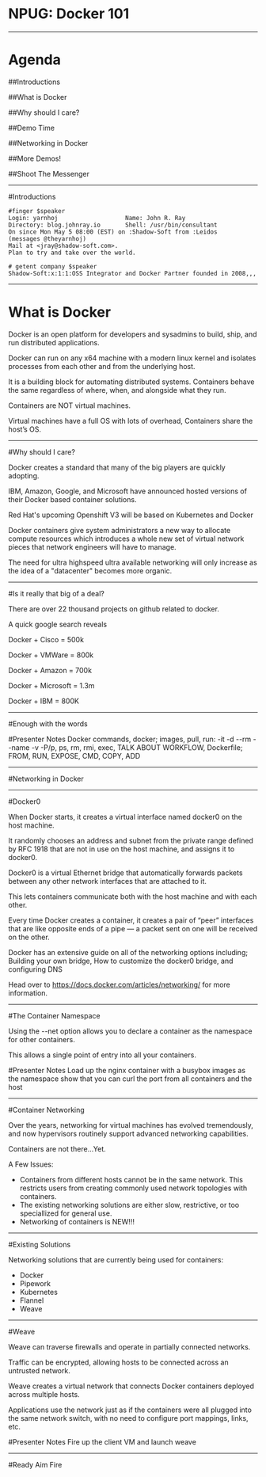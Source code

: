 # NPUG: Docker 101

---

# Agenda

##Introductions

##What is Docker

##Why should I care?

##Demo Time

##Networking in Docker

##More Demos!

##Shoot The Messenger

---

#Introductions
    
    #finger $speaker
    Login: yarnhoj                   Name: John R. Ray
    Directory: blog.johnray.io       Shell: /usr/bin/consultant
    On since Mon May 5 08:00 (EST) on :Shadow-Soft from :Leidos 
    (messages @theyarnhoj)
    Mail at <jray@shadow-soft.com>.
    Plan to try and take over the world.

    # getent company $speaker
    Shadow-Soft:x:1:1:OSS Integrator and Docker Partner founded in 2008,,,

---

# What is Docker

Docker is an open platform for developers and sysadmins to build, ship, and run distributed applications.

Docker can run on any x64 machine with a modern linux kernel and isolates processes from each other and from the underlying host.

It is a building block for automating distributed systems. Containers behave the same regardless of where, when, and alongside what they run.

Containers are NOT virtual machines.

Virtual machines have a full OS with lots of overhead, Containers share the host’s OS.

---

#Why should I care?

Docker creates a standard that many of the big players are quickly adopting. 

IBM, Amazon, Google, and Microsoft have announced hosted versions of their Docker based container solutions.

Red Hat's upcoming Openshift V3 will be based on Kubernetes and Docker

Docker containers give system administrators a new way to allocate compute resources which introduces a whole new set of virtual network pieces that network engineers will have to manage.

The need for ultra highspeed ultra available networking will only increase as the idea of a "datacenter" becomes more organic.

---

#Is it really that big of a deal?

There are over 22 thousand projects on github related to docker.

A quick google search reveals

Docker + Cisco = 500k

Docker + VMWare = 800k

Docker + Amazon = 700k

Docker + Microsoft = 1.3m 

Docker + IBM = 800K

---

#Enough with the words

#Presenter Notes
Docker commands, docker; images, pull, run: -it -d --rm --name -v -P/p, ps, rm, rmi, exec, TALK ABOUT WORKFLOW, Dockerfile; FROM, RUN, EXPOSE, CMD, COPY, ADD

---

#Networking in Docker

---

#Docker0

When Docker starts, it creates a virtual interface named docker0 on the host machine. 

It randomly chooses an address and subnet from the private range defined by RFC 1918 that are not in use on the host machine, and assigns it to docker0.

Docker0 is a virtual Ethernet bridge that automatically forwards packets between any other network interfaces that are attached to it. 

This lets containers communicate both with the host machine and with each other. 

Every time Docker creates a container, it creates a pair of “peer” interfaces that are like opposite ends of a pipe — a packet sent on one will be received on the other.

Docker has an extensive guide on all of the networking options including; Building your own bridge, How to customize the docker0 bridge, and configuring DNS

Head over to https://docs.docker.com/articles/networking/ for more information.

---

#The Container Namespace


Using the --net option allows you to declare a container as the namespace for other containers.

This allows a single point of entry into all your containers.

#Presenter Notes
Load up the nginx container with a busybox images as the namespace show that you can curl the port from all containers and the host

---

#Container Networking

Over the years, networking for virtual machines has evolved tremendously, and now hypervisors routinely support advanced networking capabilities.

Containers are not there...Yet.

A Few Issues:

* Containers from different hosts cannot be in the same network. This restricts users from creating commonly used network topologies with containers.
* The existing networking solutions are either slow, restrictive, or too speciallized for general use.
* Networking of containers is NEW!!!

---

#Existing Solutions

Networking solutions that are currently being used for containers:

* Docker 
* Pipework
* Kubernetes
* Flannel
* Weave 

---

#Weave

Weave can traverse firewalls and operate in partially connected networks. 

Traffic can be encrypted, allowing hosts to be connected across an untrusted network.

Weave creates a virtual network that connects Docker containers deployed across multiple hosts.

Applications use the network just as if the containers were all plugged into the same network switch, with no need to configure port mappings, links, etc. 

#Presenter Notes
Fire up the client VM and launch weave

---

#Ready Aim Fire
